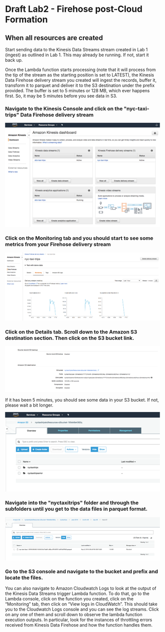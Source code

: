 # Draft Lab2 - Firehose post-Cloud Formation

## When all resources are created
Start sending data to the Kinesis Data Streams stream created in Lab 1 (ingest) as outlined in Lab 1.  This may already be running.  If not, start it back up.

Once the Lambda function starts processing (note that it will process from the tip of the stream as the starting position is set to LATEST), the Kinesis Data Firehose delivery stream you created will ingest the records, buffer it, transform it to parquet and deliver it to the S3 destination under the prefix provided. The buffer is set to 5 minutes or 128 MB, which ever happens first.  So, it may be 5 minutes before you see data in S3.

### Navigate to the Kinesis Console and click on the "nyc-taxi-trips" Data Firehose delivery stream

![screen](images/f1.png)

### Click on the Monitoring tab and you should start to see some metrics from your Firehose delivery stream

![screen](images/f2.png)

### Click on the Details tab.  Scroll down to the Amazon S3 destination section.  Then click on the S3 bucket link.

![screen](images/f3.png)

If it has been 5 minutes, you should see some data in your S3 bucket.  If not, please wait a bit longer.

![screen](images/f4.png)

### Navigate into the "nyctaxitrips" folder and through the subfolders until you get to the data files in parquet format.

![screen](images/f5.png)

### Go to the S3 console and navigate to the bucket and prefix and locate the files.


You can also navigate to Amazon Cloudwatch Logs to look at the output of the Kinesis Data Streams trigger Lambda function. To do that, go to the Lambda console, click on the function you created, click on the “Monitoring” tab, then click on “View logs in CloudWatch”. This should take you to the Cloudwatch Logs console and you can see the log streams. Click on any one of them and scroll down to observe the lambda function execution outputs. In particular, look for the instances of throttling errors received from Kinesis Data Firehose and how the function handles them.